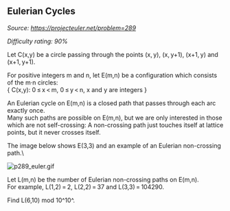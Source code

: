Eulerian Cycles
---------------

*Source: https://projecteuler.net/problem=289*


*Difficulty rating: 90%*

Let C(x,y) be a circle passing through the points (x, y), (x, y+1),
(x+1, y) and (x+1, y+1).

For positive integers m and n, let E(m,n) be a configuration which
consists of the m·n circles:\
 { C(x,y): 0 ≤ x \< m, 0 ≤ y \< n, x and y are integers }

An Eulerian cycle on E(m,n) is a closed path that passes through each
arc exactly once.\
 Many such paths are possible on E(m,n), but we are only interested in
those which are not self-crossing: A non-crossing path just touches
itself at lattice points, but it never crosses itself.

The image below shows E(3,3) and an example of an Eulerian non-crossing
path.\

![p289\_euler.gif](project/images/p289_euler.gif)

Let L(m,n) be the number of Eulerian non-crossing paths on E(m,n).\
 For example, L(1,2) = 2, L(2,2) = 37 and L(3,3) = 104290.

Find L(6,10) mod 10^10^.
